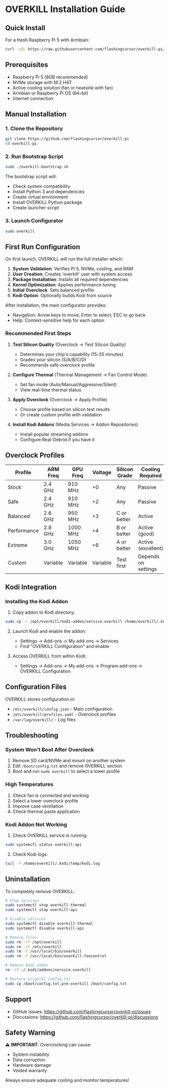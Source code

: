 # OVERKILL Installation Guide

## Quick Install

For a fresh Raspberry Pi 5 with Armbian:

```bash
curl -sSL https://raw.githubusercontent.com/flashingcursor/overkill-pi/master/overkill-bootstrap.sh | sudo bash
```

## Prerequisites

- Raspberry Pi 5 (8GB recommended)
- NVMe storage with M.2 HAT
- Active cooling solution (fan or heatsink with fan)
- Armbian or Raspberry Pi OS (64-bit)
- Internet connection

## Manual Installation

### 1. Clone the Repository

```bash
git clone https://github.com/flashingcursor/overkill-pi
cd overkill-pi
```

### 2. Run Bootstrap Script

```bash
sudo ./overkill-bootstrap.sh
```

The bootstrap script will:
- Check system compatibility
- Install Python 3 and dependencies
- Create virtual environment
- Install OVERKILL Python package
- Create launcher script

### 3. Launch Configurator

```bash
sudo overkill
```

## First Run Configuration

On first launch, OVERKILL will run the full installer which:

1. **System Validation**: Verifies Pi 5, NVMe, cooling, and RAM
2. **User Creation**: Creates 'overkill' user with system access
3. **Package Installation**: Installs all required dependencies
4. **Kernel Optimization**: Applies performance tuning
5. **Initial Overclock**: Sets balanced profile
6. **Kodi Option**: Optionally builds Kodi from source

After installation, the main configurator provides:
- Navigation: Arrow keys to move, Enter to select, ESC to go back
- Help: Context-sensitive help for each option

### Recommended First Steps

1. **Test Silicon Quality** (Overclock → Test Silicon Quality)
   - Determines your chip's capability (15-25 minutes)
   - Grades your silicon (S/A/B/C/D)
   - Recommends safe overclock profile

2. **Configure Thermal** (Thermal Management → Fan Control Mode)
   - Set fan mode (Auto/Manual/Aggressive/Silent)
   - View real-time thermal status

3. **Apply Overclock** (Overclock → Apply Profile)
   - Choose profile based on silicon test results
   - Or create custom profile with validation

4. **Install Kodi Addons** (Media Services → Addon Repositories)
   - Install popular streaming addons
   - Configure Real-Debrid if you have it

## Overclock Profiles

| Profile | ARM Freq | GPU Freq | Voltage | Silicon Grade | Cooling Required |
|---------|----------|----------|---------|---------------|------------------|
| Stock | 2.4 GHz | 910 MHz | +0 | Any | Passive |
| Safe | 2.4 GHz | 910 MHz | +2 | Any | Passive |
| Balanced | 2.6 GHz | 950 MHz | +3 | C or better | Active |
| Performance | 2.8 GHz | 1000 MHz | +4 | B or better | Active (good) |
| Extreme | 3.0 GHz | 1050 MHz | +6 | A or better | Active (excellent) |
| Custom | Variable | Variable | Variable | Test first | Depends on settings |

## Kodi Integration

### Installing the Kodi Addon

1. Copy addon to Kodi directory:
```bash
sudo cp -r /opt/overkill/kodi-addon/service.overkill /home/overkill/.kodi/addons/
```

2. Launch Kodi and enable the addon:
   - Settings → Add-ons → My add-ons → Services
   - Find "OVERKILL Configuration" and enable

3. Access OVERKILL from within Kodi:
   - Settings → Add-ons → My add-ons → Program add-ons → OVERKILL Configuration

## Configuration Files

OVERKILL stores configuration in:
- `/etc/overkill/config.json` - Main configuration
- `/etc/overkill/profiles.yaml` - Overclock profiles
- `/var/log/overkill/` - Log files

## Troubleshooting

### System Won't Boot After Overclock

1. Remove SD card/NVMe and mount on another system
2. Edit `/boot/config.txt` and remove OVERKILL section
3. Boot and run `sudo overkill` to select a lower profile

### High Temperatures

1. Check fan is connected and working
2. Select a lower overclock profile
3. Improve case ventilation
4. Check thermal paste application

### Kodi Addon Not Working

1. Check OVERKILL service is running:
```bash
sudo systemctl status overkill-api
```

2. Check Kodi logs:
```bash
tail -f /home/overkill/.kodi/temp/kodi.log
```

## Uninstallation

To completely remove OVERKILL:

```bash
# Stop services
sudo systemctl stop overkill-thermal
sudo systemctl stop overkill-api

# Disable services
sudo systemctl disable overkill-thermal
sudo systemctl disable overkill-api

# Remove files
sudo rm -rf /opt/overkill
sudo rm -rf /etc/overkill
sudo rm -f /usr/local/bin/overkill
sudo rm -f /usr/local/bin/overkill-fancontrol

# Remove Kodi addon
rm -rf ~/.kodi/addons/service.overkill

# Restore original config.txt
sudo cp /boot/config.txt.pre-overkill /boot/config.txt
```

## Support

- GitHub Issues: https://github.com/flashingcursor/overkill-pi/issues
- Discussions: https://github.com/flashingcursor/overkill-pi/discussions

## Safety Warning

⚠️ **IMPORTANT**: Overclocking can cause:
- System instability
- Data corruption
- Hardware damage
- Voided warranty

Always ensure adequate cooling and monitor temperatures!